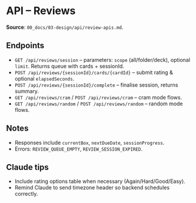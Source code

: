 # API – Reviews

**Source**: `00_docs/03-design/api/review-apis.md`.

## Endpoints
- `GET /api/reviews/session` – parameters: `scope` (all/folder/deck), optional `limit`. Returns queue with cards + sessionId.
- `POST /api/reviews/{sessionId}/cards/{cardId}` – submit rating & optional `elapsedSeconds`.
- `POST /api/reviews/{sessionId}/complete` – finalise session, returns summary.
- `GET /api/reviews/cram` / `POST /api/reviews/cram` – cram mode flows.
- `GET /api/reviews/random` / `POST /api/reviews/random` – random mode flows.

## Notes
- Responses include `currentBox`, `nextDueDate`, `sessionProgress`.
- Errors: `REVIEW_QUEUE_EMPTY`, `REVIEW_SESSION_EXPIRED`.

## Claude tips
- Include rating options table when necessary (Again/Hard/Good/Easy).
- Remind Claude to send timezone header so backend schedules correctly.
